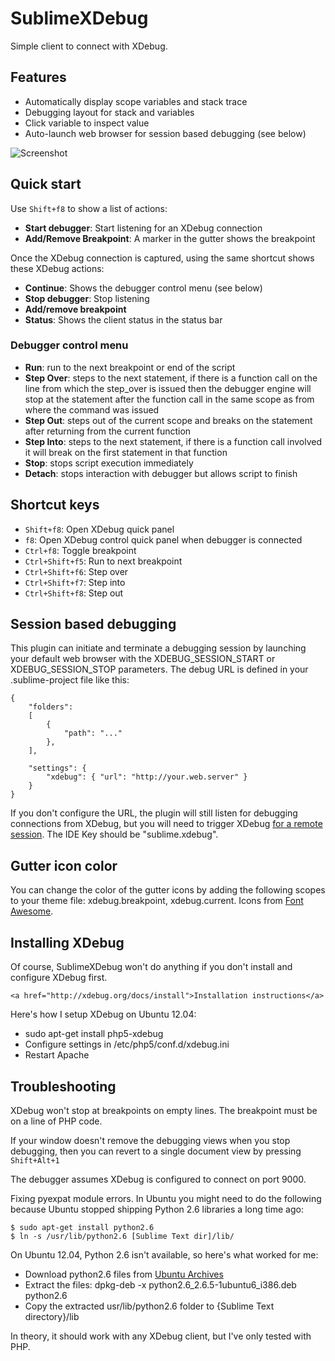 # SublimeXDebug

Simple client to connect with XDebug.

## Features

- Automatically display scope variables and stack trace
- Debugging layout for stack and variables
- Click variable to inspect value
- Auto-launch web browser for session based debugging (see below)

![Screenshot](https://github.com/Kindari/SublimeXdebug/raw/master/doc/images/screenshot.png)

## Quick start

Use `Shift+f8` to show a list of actions:

- **Start debugger**: Start listening for an XDebug connection
- **Add/Remove Breakpoint**: A marker in the gutter shows the breakpoint

Once the XDebug connection is captured, using the same shortcut shows these
XDebug actions:

- **Continue**: Shows the debugger control menu (see below)
- **Stop debugger**: Stop listening
- **Add/remove breakpoint**
- **Status**: Shows the client status in the status bar

### Debugger control menu

- **Run**: run to the next breakpoint or end of the script
- **Step Over**: steps to the next statement, if there is a function call on the line from which the step_over is issued then the debugger engine will stop at the statement after the function call in the same scope as from where the command was issued
- **Step Out**: steps out of the current scope and breaks on the statement after returning from the current function
- **Step Into**: steps to the next statement, if there is a function call involved it will break on the first statement in that function
- **Stop**: stops script execution immediately
- **Detach**: stops interaction with debugger but allows script to finish

## Shortcut keys

- `Shift+f8`: Open XDebug quick panel
- `f8`: Open XDebug control quick panel when debugger is connected
- `Ctrl+f8`: Toggle breakpoint
- `Ctrl+Shift+f5`: Run to next breakpoint
- `Ctrl+Shift+f6`: Step over
- `Ctrl+Shift+f7`: Step into
- `Ctrl+Shift+f8`: Step out

## Session based debugging

This plugin can initiate and terminate a debugging session by launching your default web browser with the XDEBUG_SESSION_START or XDEBUG_SESSION_STOP parameters. The debug URL is defined in your .sublime-project file like this:
	
	{
		"folders":
		[
			{
				"path": "..."
			},
		],

		"settings": {
			"xdebug": { "url": "http://your.web.server" }
		}
	}

If you don't configure the URL, the plugin will still listen for debugging connections from XDebug, but you will need to trigger XDebug <a href="http://XDebug.org/docs/remote">for a remote session</a>. The IDE Key should be "sublime.xdebug".

## Gutter icon color

You can change the color of the gutter icons by adding the following scopes to your theme file: xdebug.breakpoint, xdebug.current. Icons from [Font Awesome](http://fortawesome.github.com/Font-Awesome/).

## Installing XDebug

Of course, SublimeXDebug won't do anything if you don't install and configure XDebug first.

	<a href="http://xdebug.org/docs/install">Installation instructions</a>

Here's how I setup XDebug on Ubuntu 12.04:

- sudo apt-get install php5-xdebug
- Configure settings in /etc/php5/conf.d/xdebug.ini
- Restart Apache

## Troubleshooting

XDebug won't stop at breakpoints on empty lines. The breakpoint must be on a line of PHP code.

If your window doesn't remove the debugging views when you stop debugging, then you can revert to a single document view by pressing `Shift+Alt+1`

The debugger assumes XDebug is configured to connect on port 9000.

Fixing pyexpat module errors. In Ubuntu you might need to do the following because Ubuntu stopped shipping Python 2.6 libraries a long time ago:

	$ sudo apt-get install python2.6
	$ ln -s /usr/lib/python2.6 [Sublime Text dir]/lib/

On Ubuntu 12.04, Python 2.6 isn't available, so here's what worked for me:

- Download python2.6 files from <a href="http://packages.ubuntu.com/lucid/python2.6">Ubuntu Archives</a>
- Extract the files: dpkg-deb -x python2.6_2.6.5-1ubuntu6_i386.deb python2.6
- Copy the extracted usr/lib/python2.6 folder to {Sublime Text directory}/lib

In theory, it should work with any XDebug client, but I've only tested with PHP.